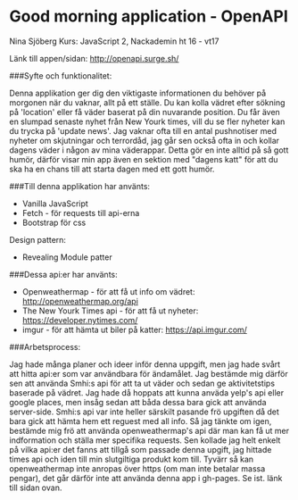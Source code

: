 # Good morning application - OpenAPI

Nina Sjöberg
Kurs: JavaScript 2, Nackademin ht 16 - vt17

Länk till appen/sidan: http://openapi.surge.sh/

###Syfte och funktionalitet: 

Denna applikation ger dig den viktigaste informationen du behöver på morgonen när du vaknar, allt på ett ställe. Du kan kolla vädret efter sökning på 'location' eller få väder baserat på din nuvarande position. Du får även en slumpad senaste nyhet från New Yourk times, vill du se fler nyheter kan du trycka på 'update news'. Jag vaknar ofta till en antal pushnotiser med nyheter om skjutningar och terrordåd, jag går sen också ofta in och kollar dagens väder i någon av mina väderappar. Detta gör en inte alltid på så gott humör, därför visar min app även en sektion med "dagens katt" för att du ska ha en chans till att starta dagen med ett gott humör. 


###Till denna applikation har använts:

- Vanilla JavaScript
- Fetch - för requests till api-erna
- Bootstrap för css

Design pattern: 
- Revealing Module patter


###Dessa api:er har använts:

- Openweathermap - för att få ut info om vädret: http://openweathermap.org/api
- The New Yourk Times api -  för att få ut nyheter: https://developer.nytimes.com/
- imgur - för att hämta ut biler på katter: https://api.imgur.com/


###Arbetsprocess:

Jag hade många planer och ideer inför denna uppgift, men jag hade svårt att hitta api:er som var användbara för ändamålet. Jag bestämde mig därför sen att använda Smhi:s api för att ta ut väder och sedan ge aktivitetstips baserade på vädret. Jag hade då hoppats att kunna anväda yelp's api eller google places, men insåg sedan att båda dessa bara gick att använda server-side. Smhi:s api var inte heller särskilt pasande frö upgiften då det bara gick att hämta hem ett reguest med all info. Så jag tänkte om igen, bestämde mig frö att använda openweathermap's api där man kan få ut mer indformation och ställa mer specifika requests. Sen kollade jag helt enkelt på vilka api:er det fanns att tillgå som passade denna upgift, jag hittade times api och iden till min slutgiltiga produkt kom till. Tyvärr så kan openweathermap inte anropas över https (om man inte betalar massa pengar), det går därför inte att använda denna app i gh-pages. Se ist. länk till sidan ovan. 

